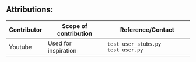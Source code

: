 ## Attributions:

| Contributor                        | Scope of contribution                                                               | Reference/Contact              |
|------------------------------------|-------------------------------------------------------------------------------------|--------------------------------|
| Youtube                            | Used for inspiration                                                  | `test_user_stubs.py` `test_user.py`          |



